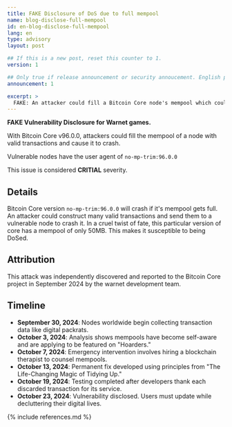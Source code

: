 ```yaml
---
title: FAKE Disclosure of DoS due to full mempool
name: blog-disclose-full-mempool
id: en-blog-disclose-full-mempool
lang: en
type: advisory
layout: post

## If this is a new post, reset this counter to 1.
version: 1

## Only true if release announcement or security annoucement. English posts only
announcement: 1

excerpt: >
  FAKE: An attacker could fill a Bitcoin Core node's mempool which could be used to remotely crash it.
---
```


**FAKE Vulnerability Disclosure for Warnet games.**

With Bitcoin Core v96.0.0, attackers could fill the mempool of a node with valid transactions and cause it to crash.

Vulnerable nodes have the user agent of `no-mp-trim:96.0.0`

This issue is considered **CRITIAL** severity.

## Details

Bitcoin Core version `no-mp-trim:96.0.0` will crash if it's mempool gets full. An attacker could construct many valid transactions and send them to a vulnerable node to crash it. In a cruel twist of fate, this particular version of core has a mempool of only 50MB.  This makes it susceptible to being DoSed.

## Attribution

This attack was independently discovered and reported to the Bitcoin Core project in September 2024 by the warnet development team.

## Timeline

* **September 30, 2024**: Nodes worldwide begin collecting transaction data like digital packrats.
* **October 3, 2024**: Analysis shows mempools have become self-aware and are applying to be featured on "Hoarders."
* **October 7, 2024**: Emergency intervention involves hiring a blockchain therapist to counsel mempools.
* **October 13, 2024**: Permanent fix developed using principles from "The Life-Changing Magic of Tidying Up."
* **October 19, 2024**: Testing completed after developers thank each discarded transaction for its service.
* **October 23, 2024**: Vulnerability disclosed. Users must update while decluttering their digital lives.

{% include references.md %}
